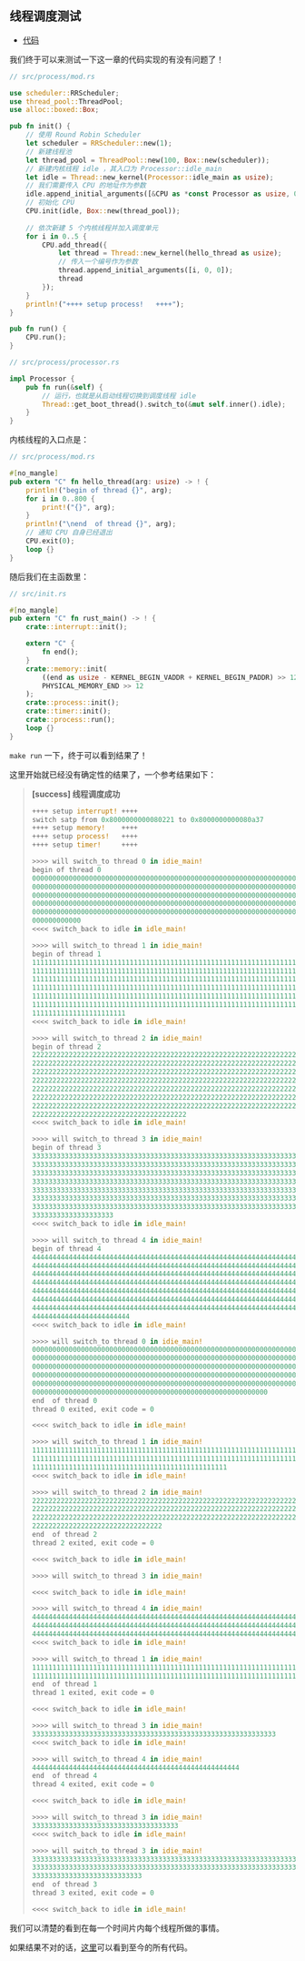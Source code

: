 ## 线程调度测试

* [代码][CODE]

我们终于可以来测试一下这一章的代码实现的有没有问题了！

```rust
// src/process/mod.rs

use scheduler::RRScheduler;
use thread_pool::ThreadPool;
use alloc::boxed::Box;

pub fn init() {
    // 使用 Round Robin Scheduler
    let scheduler = RRScheduler::new(1);
    // 新建线程池
    let thread_pool = ThreadPool::new(100, Box::new(scheduler));
	// 新建内核线程 idle ，其入口为 Processor::idle_main
    let idle = Thread::new_kernel(Processor::idle_main as usize);
    // 我们需要传入 CPU 的地址作为参数
    idle.append_initial_arguments([&CPU as *const Processor as usize, 0, 0]);
    // 初始化 CPU
    CPU.init(idle, Box::new(thread_pool));
    
    // 依次新建 5 个内核线程并加入调度单元
    for i in 0..5 {
        CPU.add_thread({
            let thread = Thread::new_kernel(hello_thread as usize);
            // 传入一个编号作为参数
            thread.append_initial_arguments([i, 0, 0]);
            thread
        });
    }
    println!("++++ setup process!   ++++");
}

pub fn run() {
    CPU.run();
}

// src/process/processor.rs

impl Processor {  
	pub fn run(&self) {
        // 运行，也就是从启动线程切换到调度线程 idle
        Thread::get_boot_thread().switch_to(&mut self.inner().idle);
    }
}
```

内核线程的入口点是：

```rust
// src/process/mod.rs

#[no_mangle]
pub extern "C" fn hello_thread(arg: usize) -> ! {
    println!("begin of thread {}", arg);
    for i in 0..800 {
        print!("{}", arg);
    }
    println!("\nend  of thread {}", arg);
    // 通知 CPU 自身已经退出
    CPU.exit(0);
    loop {}
}
```

随后我们在主函数里：

```rust
// src/init.rs

#[no_mangle]
pub extern "C" fn rust_main() -> ! {
    crate::interrupt::init();

	extern "C" {
		fn end();
	}
	crate::memory::init(
        ((end as usize - KERNEL_BEGIN_VADDR + KERNEL_BEGIN_PADDR) >> 12) + 1,
        PHYSICAL_MEMORY_END >> 12
    );
	crate::process::init();
    crate::timer::init();
	crate::process::run();
    loop {}
}

```

``make run`` 一下，终于可以看到结果了！

这里开始就已经没有确定性的结果了，一个参考结果如下：

> **[success] 线程调度成功**
> ```rust
> ++++ setup interrupt! ++++
> switch satp from 0x8000000000080221 to 0x8000000000080a37
> ++++ setup memory!    ++++
> ++++ setup process!   ++++
> ++++ setup timer!     ++++
> 
> >>>> will switch_to thread 0 in idie_main!
> begin of thread 0
> 0000000000000000000000000000000000000000000000000000000000000000000000000
> 0000000000000000000000000000000000000000000000000000000000000000000000000
> 0000000000000000000000000000000000000000000000000000000000000000000000000
> 0000000000000000000000000000000000000000000000000000000000000000000000000
> 0000000000000000000000000000000000000000000000000000000000000000000000000
> 000000000000
> <<<< switch_back to idle in idle_main!
> 
> >>>> will switch_to thread 1 in idie_main!
> begin of thread 1
> 1111111111111111111111111111111111111111111111111111111111111111111111111
> 1111111111111111111111111111111111111111111111111111111111111111111111111
> 1111111111111111111111111111111111111111111111111111111111111111111111111
> 1111111111111111111111111111111111111111111111111111111111111111111111111
> 1111111111111111111111111111111111111111111111111111111111111111111111111
> 1111111111111111111111111111111111111111111111111111111111111111111111111
> 11111111111111111111111
> <<<< switch_back to idle in idle_main!
> 
> >>>> will switch_to thread 2 in idie_main!
> begin of thread 2
> 2222222222222222222222222222222222222222222222222222222222222222222222222
> 2222222222222222222222222222222222222222222222222222222222222222222222222
> 2222222222222222222222222222222222222222222222222222222222222222222222222
> 2222222222222222222222222222222222222222222222222222222222222222222222222
> 2222222222222222222222222222222222222222222222222222222222222222222222222
> 2222222222222222222222222222222222222222222222222222222222222222222222222
> 2222222222222222222222222222222222222222222222222222222222222222222222222
> 22222222222222222222222222222222222222
> <<<< switch_back to idle in idle_main!
> 
> >>>> will switch_to thread 3 in idie_main!
> begin of thread 3
> 3333333333333333333333333333333333333333333333333333333333333333333333333
> 3333333333333333333333333333333333333333333333333333333333333333333333333
> 3333333333333333333333333333333333333333333333333333333333333333333333333
> 3333333333333333333333333333333333333333333333333333333333333333333333333
> 3333333333333333333333333333333333333333333333333333333333333333333333333
> 3333333333333333333333333333333333333333333333333333333333333333333333333
> 3333333333333333333333333333333333333333333333333333333333333333333333333
> 33333333333333333333
> <<<< switch_back to idle in idle_main!
> 
> >>>> will switch_to thread 4 in idie_main!
> begin of thread 4
> 4444444444444444444444444444444444444444444444444444444444444444444444444
> 4444444444444444444444444444444444444444444444444444444444444444444444444
> 4444444444444444444444444444444444444444444444444444444444444444444444444
> 4444444444444444444444444444444444444444444444444444444444444444444444444
> 4444444444444444444444444444444444444444444444444444444444444444444444444
> 4444444444444444444444444444444444444444444444444444444444444444444444444
> 4444444444444444444444444444444444444444444444444444444444444444444444444
> 444444444444444444444444
> <<<< switch_back to idle in idle_main!
> 
> >>>> will switch_to thread 0 in idie_main!
> 0000000000000000000000000000000000000000000000000000000000000000000000000
> 0000000000000000000000000000000000000000000000000000000000000000000000000
> 0000000000000000000000000000000000000000000000000000000000000000000000000
> 0000000000000000000000000000000000000000000000000000000000000000000000000
> 0000000000000000000000000000000000000000000000000000000000000000000000000
> 0000000000000000000000000000000000000000000000000000000000
> end  of thread 0
> thread 0 exited, exit code = 0
> 
> <<<< switch_back to idle in idle_main!
> 
> >>>> will switch_to thread 1 in idie_main!
> 1111111111111111111111111111111111111111111111111111111111111111111111111
> 1111111111111111111111111111111111111111111111111111111111111111111111111
> 111111111111111111111111111111111111111111111111
> <<<< switch_back to idle in idle_main!
> 
> >>>> will switch_to thread 2 in idie_main!
> 2222222222222222222222222222222222222222222222222222222222222222222222222
> 2222222222222222222222222222222222222222222222222222222222222222222222222
> 2222222222222222222222222222222222222222222222222222222222222222222222222
> 22222222222222222222222222222222
> end  of thread 2
> thread 2 exited, exit code = 0
> 
> <<<< switch_back to idle in idle_main!
> 
> >>>> will switch_to thread 3 in idie_main!
> 
> <<<< switch_back to idle in idle_main!
> 
> >>>> will switch_to thread 4 in idie_main!
> 4444444444444444444444444444444444444444444444444444444444444444444444444
> 4444444444444444444444444444444444444444444444444444444444444444444444444
> 44444444444444444444444444444444444444444444444444444444444444444444
> <<<< switch_back to idle in idle_main!
> 
> >>>> will switch_to thread 1 in idie_main!
> 1111111111111111111111111111111111111111111111111111111111111111111111111
> 111111111111111111111111111111111111111111111111111111111111111111111111
> end  of thread 1
> thread 1 exited, exit code = 0
> 
> <<<< switch_back to idle in idle_main!
> 
> >>>> will switch_to thread 3 in idie_main!
> 333333333333333333333333333333333333333333333333333333333333
> <<<< switch_back to idle in idle_main!
> 
> >>>> will switch_to thread 4 in idie_main!
> 444444444444444444444444444444444444444444444444444
> end  of thread 4
> thread 4 exited, exit code = 0
> 
> <<<< switch_back to idle in idle_main!
> 
> >>>> will switch_to thread 3 in idie_main!
> 333333333333333333333333333333333333
> <<<< switch_back to idle in idle_main!
> 
> >>>> will switch_to thread 3 in idie_main!
> 3333333333333333333333333333333333333333333333333333333333333333333333333
> 3333333333333333333333333333333333333333333333333333333333333333333333333
> 333333333333333333333333333
> end  of thread 3
> thread 3 exited, exit code = 0
> 
> <<<< switch_back to idle in idle_main!
> ```

我们可以清楚的看到在每一个时间片内每个线程所做的事情。

如果结果不对的话，[这里][CODE]可以看到至今的所有代码。

[CODE]: https://github.com/rcore-os/rCore_tutorial/tree/ch7-pa4
